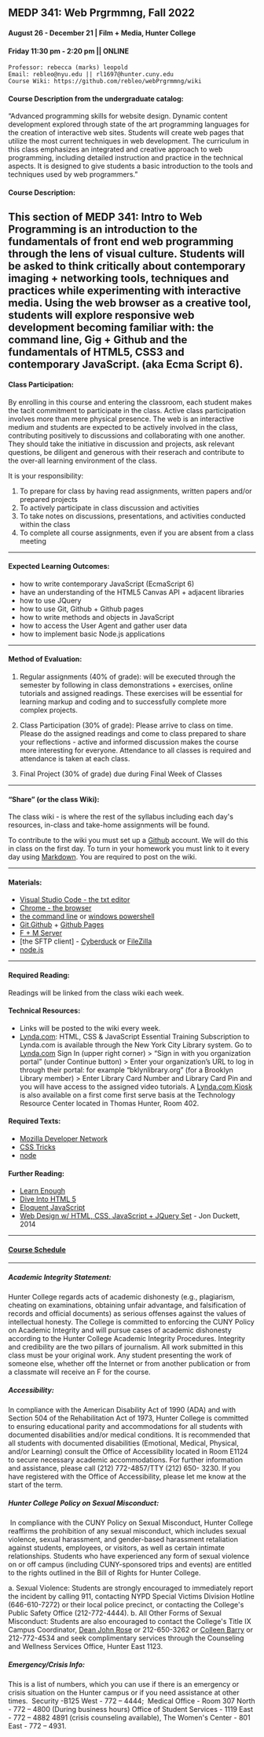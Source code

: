 
## MEDP 341: Web Prgrmmng, Fall 2022
#### August 26 - December 21 | Film + Media, Hunter College
#### Friday 11:30 pm - 2:20 pm || ONLINE

	Professor: rebecca (marks) leopold
	Email: rebleo@nyu.edu || rl1697@hunter.cuny.edu
	Course Wiki: https://github.com/rebleo/webPrgrmmng/wiki


#### Course Description from the undergraduate catalog:
“Advanced programming skills for website design. Dynamic content development explored through state of the art programming languages for the creation of interactive web sites. Students will create web pages that utilize the most current techniques in web development. The curriculum in this class emphasizes an integrated and creative approach to web programming, including detailed instruction and practice in the technical aspects. It is designed to give students a basic introduction to the tools and techniques used by web programmers.”

#### Course Description:
This section of MEDP 341: Intro to Web Programming is an introduction to the fundamentals of front end web programming through the lens of visual culture. Students will be asked to think critically about contemporary imaging + networking tools, techniques and practices while experimenting with interactive media. Using the web browser as a creative tool, students will explore responsive web development becoming familiar with: the command line, Gig + Github and the fundamentals of HTML5, CSS3 and contemporary JavaScript. (aka Ecma Script 6). 
---

#### Class Participation:
By enrolling in this course and entering the classroom, each student makes the tacit commitment to participate in the class. Active class participation involves more than mere physical presence. The web is an interactive medium and students are expected to be actively involved in the class, contributing positively to discussions and collaborating with one another. They should take the initiative in discussion and projects, ask relevant questions, be diligent and generous with their reserach and contribute to the over-all learning environment of the class.

It is your responsibility:
1. To prepare for class by having read assignments, written papers and/or prepared projects
2. To actively participate in class discussion and activities
3. To take notes on discussions, presentations, and activities conducted within the class
4. To complete all course assignments, even if you are absent from a class meeting


---

#### Expected Learning Outcomes:
* how to write contemporary JavaScript (EcmaScript 6)
* have an understanding of the HTML5 Canvas API + adjacent libraries
* how to use JQuery
* how to use Git, Github + Github pages
* how to write methods and objects in JavaScript
* how to access the User Agent and gather user data
* how to implement basic Node.js applications

---
#### Method of Evaluation:
1.  Regular assignments (40% of grade): will be executed through the semester by following in class demonstrations + exercises, online tutorials and assigned readings. These exercises will be essential for learning markup and coding and to successfully complete more complex projects.

2. Class Participation (30% of grade): Please arrive to class on time. Please do the assigned readings and come to class prepared to share your reflections - active and informed discussion makes the course more interesting for everyone. Attendance to all classes is required and attendance is taken at each class.

3. Final Project (30% of grade) due during Final Week of Classes 

---

#### “Share” (or the class Wiki):
The class wiki - is where the rest of the syllabus including each day's resources, in-class and take-home assignments will be found.

To contribute to the wiki you must set up a [Github](http://www.github.com) account. We will do this in class on the first day. To turn in your homework you must link to it every day using [Markdown](https://www.markdownguide.org/). You are required to post on the wiki.

---

#### Materials:
* [Visual Studio Code - the txt editor](https://code.visualstudio.com/)
* [Chrome - the browser](https://www.google.com/chrome/browser/)
* [the command line](https://www.google.com/search?hl=en&q=terminal%20mac%20os) or [windows powershell](https://docs.microsoft.com/en-us/powershell/scripting/overview?view=powershell-7.2)
* [Git](https://git-scm.com/),[Github](https://www.Github.com/) + [Github Pages](https://pages.github.com/)
* [F + M Server](https://fm.hunter.cuny.edu/resources/support/accessing-your-graduate-home-directory/)
* [the SFTP client] - [Cyberduck](https://cyberduck.io/sftp/) or [FileZilla](https://filezilla-project.org/)
* [node.js](https://nodejs.org/en/)
---

#### Required Reading:
Readings will be linked from the class wiki each week.

#### Technical Resources:
* Links will be posted to the wiki every week.
* [Lynda.com](https://www.lynda.com/): HTML, CSS & JavaScript Essential Training
Subscription to Lynda.com is available through the New York City Library system. Go to [Lynda.com](https://www.lynda.com/) Sign In (upper right corner) > “Sign in with you organization portal” (under Continue button) > Enter your organization’s URL to log in through their portal: for example “bklynlibrary.org” (for a Brooklyn Library member) > Enter Library Card Number and Library Card Pin and you will have access to the assigned video tutorials. A [Lynda.com Kiosk](http://www.hunter.cuny.edu/it/lyndakiosk) is also available on a first come first serve basis at the Technology Resource Center located in Thomas Hunter, Room 402.

#### Required Texts:
* [Mozilla Developer Network](https://developer.mozilla.org/en-US/)
* [CSS Tricks](https://css-tricks.com/)
* [node](https://nodejs.org/en/)
#### Further Reading:
* [Learn Enough](https://www.learnenough.com/)
* [Dive Into HTML 5](http://diveintohtml5.info/)
* [Eloquent JavaScript](https://eloquentjavascript.net/)
* [Web Design w/ HTML, CSS, JavaScript + JQuery Set](https://www.amazon.com/Web-Design-HTML-JavaScript-jQuery/dp/1118907442/ref=sr_1_3?ie=UTF8&qid=1526310943&sr=8-3&keywords=html+and+css) - Jon Duckett, 2014
---
#### [Course Schedule](schedule.md)

---

##### Academic Integrity Statement:
Hunter College regards acts of academic dishonesty (e.g., plagiarism, cheating on examinations, obtaining unfair advantage, and falsification of records and official documents) as serious offenses against the values of intellectual honesty. The College is committed to enforcing the CUNY Policy on Academic Integrity and will pursue cases of academic dishonesty according to the Hunter College Academic Integrity Procedures. Integrity and credibility are the two pillars of journalism. All work submitted in this class must be your original work. Any student presenting the work of someone else, whether off the Internet or from another publication or from a classmate will receive an F for the course.

##### Accessibility:
In compliance with the American Disability Act of 1990 (ADA) and with Section 504 of the Rehabilitation Act of 1973, Hunter College is committed to ensuring educational parity and accommodations for all students with documented disabilities and/or medical conditions. It is recommended that all students with documented disabilities (Emotional, Medical, Physical, and/or Learning) consult the Office of Accessibility located in Room E1124 to secure necessary academic accommodations. For further information and assistance, please call (212) 772-4857/TTY (212) 650- 3230. If you have registered with the Office of Accessibility, please let me know at the start of the term.

##### Hunter College Policy on Sexual Misconduct:
 In compliance with the CUNY Policy on Sexual Misconduct, Hunter College reaffirms the prohibition of any sexual misconduct, which includes sexual violence, sexual harassment, and gender-based harassment retaliation against students, employees, or visitors, as well as certain intimate relationships. Students who have experienced any form of sexual violence on or off campus (including CUNY-sponsored trips and events) are entitled to the rights outlined in the Bill of Rights for Hunter College. 

a. Sexual Violence: Students are strongly encouraged to immediately report the incident by calling 911, contacting NYPD Special Victims Division Hotline (646-610-7272) or their local police precinct, or contacting the College's Public Safety Office (212-772-4444). b. All Other Forms of Sexual Misconduct: Students are also encouraged to contact the College's Title IX Campus Coordinator, [Dean John Rose](jtrose@hunter.cuny.edu) or 212-650-3262 or [Colleen Barry](colleen.barry@hunter.cuny.edu) or 212-772-4534 and seek complimentary services through the Counseling and Wellness Services Office, Hunter East 1123.

##### Emergency/Crisis Info: 
This is a list of numbers, which you can use if there is an emergency or crisis situation on the Hunter campus or if you need assistance at other times.  Security -B125 West - 772 – 4444;  Medical Office - Room 307 North - 772 – 4800 (During business hours) Office of Student Services - 1119 East - 772 – 4882 4891 (crisis counseling available), The Women's Center - 801 East - 772 – 4931.
